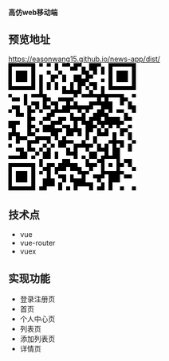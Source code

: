 #### 高仿web移动端

## 预览地址
https://easonwang15.github.io/news-app/dist/
![](readme-pics/code.png)

## 技术点

* vue
* vue-router
* vuex

## 实现功能
* 登录注册页
* 首页
* 个人中心页
* 列表页
* 添加列表页
* 详情页
